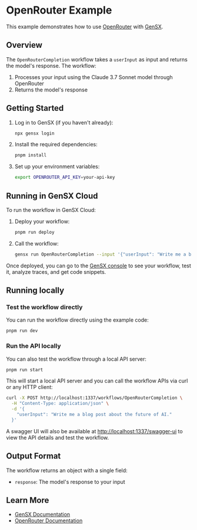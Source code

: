 # OpenRouter Example

This example demonstrates how to use [OpenRouter](https://openrouter.ai) with [GenSX](https://gensx.com).

## Overview

The `OpenRouterCompletion` workflow takes a `userInput` as input and returns the model's response. The workflow:

1. Processes your input using the Claude 3.7 Sonnet model through OpenRouter
2. Returns the model's response

## Getting Started

1. Log in to GenSX (if you haven't already):

   ```bash
   npx gensx login
   ```

2. Install the required dependencies:

   ```bash
   pnpm install
   ```

3. Set up your environment variables:

   ```bash
   export OPENROUTER_API_KEY=your-api-key
   ```

## Running in GenSX Cloud

To run the workflow in GenSX Cloud:

1. Deploy your workflow:

   ```bash
   pnpm run deploy
   ```

2. Call the workflow:

   ```bash
   gensx run OpenRouterCompletion --input '{"userInput": "Write me a blog post about the future of AI."}'
   ```

Once deployed, you can go to the [GenSX console](https://app.gensx.com) to see your workflow, test it, analyze traces, and get code snippets.

## Running locally

### Test the workflow directly

You can run the workflow directly using the example code:

```bash
pnpm run dev
```

### Run the API locally

You can also test the workflow through a local API server:

```bash
pnpm run start
```

This will start a local API server and you can call the workflow APIs via curl or any HTTP client:

```bash
curl -X POST http://localhost:1337/workflows/OpenRouterCompletion \
  -H "Content-Type: application/json" \
  -d '{
    "userInput": "Write me a blog post about the future of AI."
  }'
```

A swagger UI will also be available at [http://localhost:1337/swagger-ui](http://localhost:1337/swagger-ui) to view the API details and test the workflow.

## Output Format

The workflow returns an object with a single field:

- `response`: The model's response to your input

## Learn More

- [GenSX Documentation](https://gensx.com/docs)
- [OpenRouter Documentation](https://openrouter.ai/docs)
